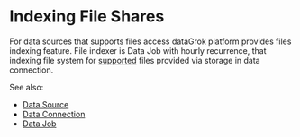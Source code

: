 <!-- TITLE: Indexing File Shares -->
<!-- SUBTITLE: -->

# Indexing File Shares

For data sources that supports files access dataGrok platform provides files indexing feature. 
File indexer is Data Job with hourly recurrence, that indexing file system for 
[supported](importing-data.md#supported-file-types) files  provided via storage 
in data connection. 

See also:
* [Data Source](../entities/data-source.md)
* [Data Connection](../entities/data-connection.md)
* [Data Job](../entities/data-job.md)
